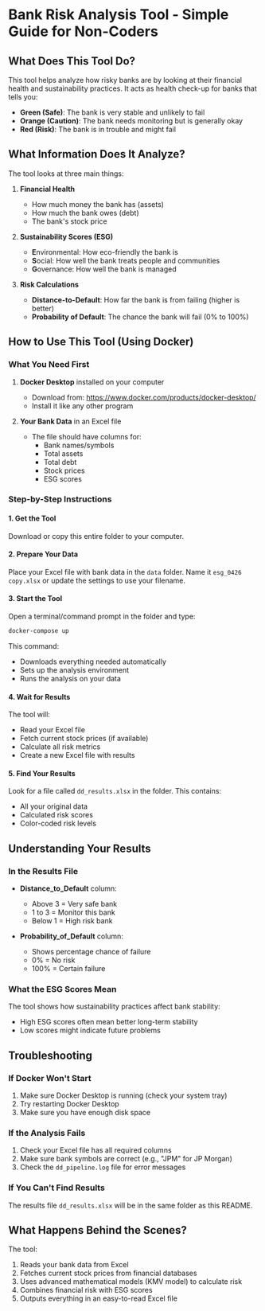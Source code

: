 # Bank Risk Analysis Tool - Simple Guide for Non-Coders

## What Does This Tool Do?

This tool helps analyze how risky banks are by looking at their financial health and sustainability practices. It acts as health check-up for banks that tells you:

-  **Green (Safe)**: The bank is very stable and unlikely to fail
-  **Orange (Caution)**: The bank needs monitoring but is generally okay
-  **Red (Risk)**: The bank is in trouble and might fail

## What Information Does It Analyze?

The tool looks at three main things:

1. **Financial Health**
   - How much money the bank has (assets)
   - How much the bank owes (debt)
   - The bank's stock price

2. **Sustainability Scores (ESG)**
   - **E**nvironmental: How eco-friendly the bank is
   - **S**ocial: How well the bank treats people and communities
   - **G**overnance: How well the bank is managed

3. **Risk Calculations**
   - **Distance-to-Default**: How far the bank is from failing (higher is better)
   - **Probability of Default**: The chance the bank will fail (0% to 100%)

## How to Use This Tool (Using Docker)

### What You Need First

1. **Docker Desktop** installed on your computer
   - Download from: https://www.docker.com/products/docker-desktop/
   - Install it like any other program

2. **Your Bank Data** in an Excel file
   - The file should have columns for:
     - Bank names/symbols
     - Total assets
     - Total debt
     - Stock prices
     - ESG scores

### Step-by-Step Instructions

#### 1. Get the Tool

Download or copy this entire folder to your computer.

#### 2. Prepare Your Data

Place your Excel file with bank data in the `data` folder. Name it `esg_0426 copy.xlsx` or update the settings to use your filename.

#### 3. Start the Tool

Open a terminal/command prompt in the folder and type:

```bash
docker-compose up
```

This command:
- Downloads everything needed automatically
- Sets up the analysis environment
- Runs the analysis on your data

#### 4. Wait for Results

The tool will:
- Read your Excel file
- Fetch current stock prices (if available)
- Calculate all risk metrics
- Create a new Excel file with results

#### 5. Find Your Results

Look for a file called `dd_results.xlsx` in the folder. This contains:
- All your original data
- Calculated risk scores
- Color-coded risk levels

## Understanding Your Results

### In the Results File

- **Distance_to_Default** column:
  - Above 3 = Very safe bank
  - 1 to 3 = Monitor this bank
  - Below 1 = High risk bank

- **Probability_of_Default** column:
  - Shows percentage chance of failure
  - 0% = No risk
  - 100% = Certain failure

### What the ESG Scores Mean

The tool shows how sustainability practices affect bank stability:
- High ESG scores often mean better long-term stability
- Low scores might indicate future problems

## Troubleshooting

### If Docker Won't Start

1. Make sure Docker Desktop is running (check your system tray)
2. Try restarting Docker Desktop
3. Make sure you have enough disk space

### If the Analysis Fails

1. Check your Excel file has all required columns
2. Make sure bank symbols are correct (e.g., "JPM" for JP Morgan)
3. Check the `dd_pipeline.log` file for error messages

### If You Can't Find Results

The results file `dd_results.xlsx` will be in the same folder as this README.


## What Happens Behind the Scenes?

The tool:
1. Reads your bank data from Excel
2. Fetches current stock prices from financial databases
3. Uses advanced mathematical models (KMV model) to calculate risk
4. Combines financial risk with ESG scores
5. Outputs everything in an easy-to-read Excel file

